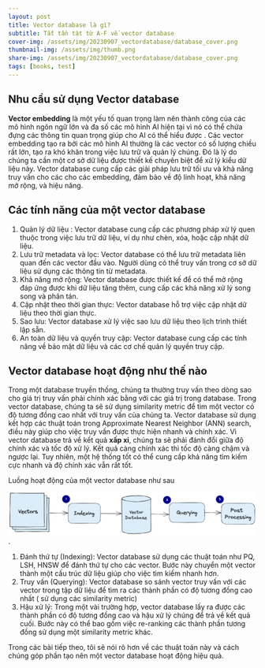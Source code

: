 ```yaml
---
layout: post
title: Vector database là gì?
subtitle: Tất tần tật từ A-F về vector database
cover-img: /assets/img/20230907_vectordatabase/database_cover.png
thumbnail-img: /assets/img/thumb.png
share-img: /assets/img/20230907_vectordatabase/database_cover.png
tags: [books, test]
---
```


## Nhu cầu sử dụng Vector database

**Vector embedding** là một yếu tố quan trọng làm nên thành công của các mô hình ngôn ngữ lớn và đa số các mô hình AI hiện tại vì nó có thể chứa đựng các thông tin quan trọng giúp cho AI có thể hiểu được . Các vector embedding tạo ra bởi các mô hình AI thường là các vector có số lượng chiều rất lớn, tạo ra khó khăn trong việc lưu trữ và quản lý chúng.
Đó là lý do chúng ta cần một cơ sở dữ liệu được thiết kế chuyên biệt để xử lý kiểu dữ liệu này. Vector database cung cấp các giải pháp lưu trữ tối ưu và khả năng truy vấn cho các cho các embedding, đảm bảo về độ linh hoạt, khả năng mở rộng, và hiệu năng.

## Các tính năng của một vector database

1. Quản lý dữ liệu : Vector database cung cấp các phương pháp xử lý quen thuộc trong việc lưu trữ dữ liệu, ví dụ như chèn, xóa, hoặc cập nhật dữ liệu. 
2. Lưu trữ metadata và lọc: Vector database có thể lưu trữ metadata liên quan đến các vector đầu vào. Người dùng có thể truy vấn trong cơ sở dữ liệu sử dụng các thông tin từ metadata.
3. Khả năng mở rộng: Vector database được thiết kế để có thể mở rộng đáp ứng được khi dữ liệu tăng thêm, cung cấp các khả năng xử lý song song và phân tán.
4. Cập nhật theo thời gian thực: Vector database hỗ trợ việc cập nhật dữ liệu theo thời gian thực.
5. Sao lưu: Vector database xử lý việc sao lưu dữ liệu theo lịch trình thiết lập sẵn.
6. An toàn dữ liệu và quyền truy cập: Vector database cung cấp các tính năng về bảo mật dữ liệu và các cơ chế quản lý quyền truy cập.

## Vector database hoạt động như thế nào

Trong một database truyền thống, chúng ta thường truy vấn theo dòng sao cho giá trị truy vấn phải chính xác bằng với các giá trị trong database. Trong vector database, chúng ta sẽ sử dụng similarity metric để tìm một vector có độ tương đồng cao nhất với truy vấn của chúng ta.
Vector database sử dụng kết hợp các thuật toán trong Approximate Nearest Neighbor (ANN) search, điều này giúp cho việc truy vấn được thực hiện nhanh và chính xác. Vì vector database trả về kết quả **xấp xỉ**, chúng ta sẽ phải đánh đổi giữa độ chính xác và tốc độ xử lý. Kết quả càng chính xác thì tốc độ càng chậm và ngược lại. Tuy nhiên, một hệ thống tốt có thể cung cấp khả năng tìm kiếm cực nhanh và độ chính xác vẫn rất tốt.

Luồng hoạt động của một vector database như sau

![alt text](/assets/img/20230907_vectordatabase/vector_database_pipeline.png ).

1. Đánh thứ tự (Indexing): Vector database sử dụng các thuật toán như PQ, LSH, HNSW để đánh thứ tự cho các vector. Bước này chuyển một vector thành một cấu trúc dữ liệu giúp cho việc tìm kiếm nhanh hơn.
2. Truy vấn (Querying): Vector database so sánh vector truy vấn với các vector trong tập dữ liệu để tìm ra các thành phần có độ tương đồng cao nhất ( sử dụng các similarity metric)
3. Hậu xử lý: Trong một vài trường hợp, vector database lấy ra được các thành phần có độ tương đồng cao và hậu xử lý chúng để trả về kết quả cuối. Bước này có thể bao gồm việc re-ranking các thành phần tương đồng sử dụng một similarity metric khác.

Trong các bài tiếp theo, tôi sẽ nói rõ hơn về các thuật toán này và cách chúng góp phần tạo nên một vector database hoạt động hiệu quả.
